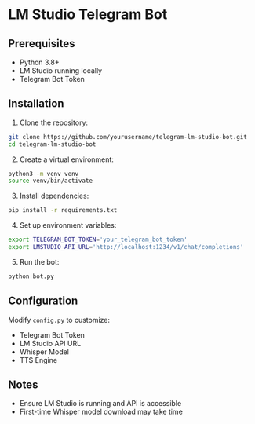 # LM Studio Telegram Bot

## Prerequisites
- Python 3.8+
- LM Studio running locally
- Telegram Bot Token

## Installation

1. Clone the repository:
```bash
git clone https://github.com/yourusername/telegram-lm-studio-bot.git
cd telegram-lm-studio-bot
```

2. Create a virtual environment:
```bash
python3 -m venv venv
source venv/bin/activate
```

3. Install dependencies:
```bash
pip install -r requirements.txt
```

4. Set up environment variables:
```bash
export TELEGRAM_BOT_TOKEN='your_telegram_bot_token'
export LMSTUDIO_API_URL='http://localhost:1234/v1/chat/completions'
```

5. Run the bot:
```bash
python bot.py
```

## Configuration

Modify `config.py` to customize:
- Telegram Bot Token
- LM Studio API URL
- Whisper Model
- TTS Engine

## Notes
- Ensure LM Studio is running and API is accessible
- First-time Whisper model download may take time